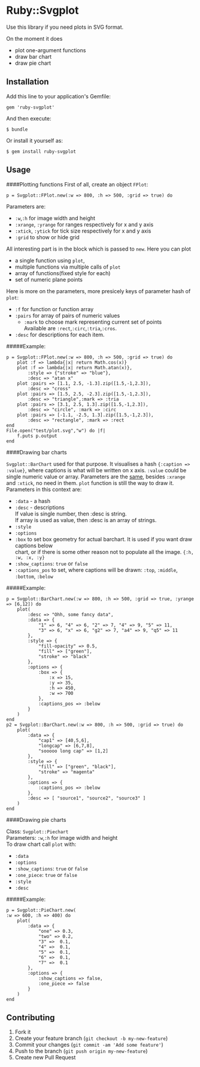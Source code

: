 # Ruby::Svgplot

Use this library if you need plots in SVG
format.

On the moment it does

* plot one-argument functions
* draw bar chart
* draw pie chart

## Installation

Add this line to your application's Gemfile:

    gem 'ruby-svgplot'

And then execute:

    $ bundle

Or install it yourself as:

    $ gem install ruby-svgplot

## Usage

####Plotting functions
First of all, create an object `FPlot`:

    p = Svgplot::FPlot.new(:w => 800, :h => 500, :grid => true) do
<a id="params"></a>
Parameters are:

* `:w`,`:h` for image width and height
* `:xrange`, `:yrange` for ranges respectively for x and y axis
* `:xtick`, `:ytick` for tick size respectively for x and y axis
* `:grid` to show or hide grid

All interesting part is in the block which is passed to `new`. Here you can plot

* a single function using `plot`,
* multiple functions via multiple calls of `plot`
* array of functions(fixed style for each)
* set of numeric plane points

Here is more on the parameters, more presicely keys of parameter hash of `plot`:

* `:f` for function or function array
* `:pairs` for array of pairs of numeric values
	* `:mark` to choose mark representing current set of points  
Available are `:rect`,`:circ`,`:tria`,`:cros`.
* `:desc` for descriptions for each item.

#####Example:
    
    p = Svgplot::FPlot.new(:w => 800, :h => 500, :grid => true) do
    	plot :f => lambda{|x| return Math.cos(x)}
    	plot :f => lambda{|x| return Math.atan(x)}, 
    		:style => {"stroke" => "blue"},
    		:desc => "atan x"
    	plot :pairs => [1.1, 2.5, -1.3].zip([1.5,-1,2.3]),
    		:desc => "cross"
    	plot :pairs => [1.5, 2.5, -2.3].zip([1.5,-1,2.3]),
    		:desc => "triangle",:mark => :tria
    	plot :pairs => [3.1, 2.5, 1.3].zip([1.5,-1,2.3]),
    		:desc => "circle", :mark => :circ
    	plot :pairs => [-1.1, -2.5, 1.3].zip([1.5,-1,2.3]),
    		:desc => "rectangle", :mark => :rect
    end
    File.open("test/plot.svg","w") do |f|
    	f.puts p.output
    end

####Drawing bar charts

`Svgplot::BarChart` used for that purpose. It visualises a hash `{:caption => :value}`, where captions is what will be written on x axis. `:value` could be single numeric value or array. Parameters are the [same](#params), besides `:xrange` and `:xtick`, no need in them. `plot` function is still the way to draw it. Parameters in this context are:

* `:data` - a hash
* `:desc` - descriptions  
If value is single number, then :desc is string.  
If array is used as value, then :desc is an array of strings.
* `:style`
* `:options`  
 * `:box` to set box geometry for actual barchart. It is used if you want draw captions below  
chart, or if there is some other reason not to populate all the image. `{:h, :w, :x, :y}`
 * `:show_captions`: `true` or `false`
 * `:captions_pos` to set, where captions will be drawn: `:top`, `:middle`, `:bottom`, `:below`

#####Example:

    p = Svgplot::BarChart.new(:w => 800, :h => 500, :grid => true, :yrange => [6,12]) do
    	plot(
    		:desc => "Ohh, some fancy data",
    		:data => { 
    			"1" => 6, "4" => 6, "2" => 7, "4" => 9, "5" => 11,
    			"3" => 6, "x" => 6, "g2" => 7, "a4" => 9, "q5" => 11
    		},
    		:style => {
    			"fill-opacity" => 0.5,
    			"fill" => ["green"],
    			"stroke" => "black"
    		},
    		:options => {
    			:box => {
    				:x => 15,
    				:y => 35,
    				:h => 450,
    				:w => 700
    			},
    			:captions_pos => :below
    		}
    	)
    end
    p2 = Svgplot::BarChart.new(:w => 800, :h => 500, :grid => true) do
    	plot(
    		:data => {
    			"cap1" => [40,5,6],
    			"longcap" => [6,7,8],
    			"sooooo long cap" => [1,2]
    		},
    		:style => {
    			"fill" => ["green", "black"],
    			"stroke" => "magenta"
    		},
    		:options => {
    			:captions_pos => :below
    		},
    		:desc => [ "source1", "source2", "source3" ]
    	)
    end

####Drawing pie charts

Class: `Svgplot::Piechart`  
Parameters: `:w`,`:h` for image width and height  
To draw chart call `plot` with:

* `:data`
* `:options`  
 * `:show_captions`: `true` or `false`
 * `:one_piece`: `true` or `false`
* `:style`
* `:desc`

#####Example:

    p = Svgplot::PieChart.new(
    :w => 600, :h => 400) do
    	plot(
    		:data => {
    			"one" => 0.3,
    			"two" => 0.2,
    			"3" =>  0.1,
    			"4" =>  0.1,
    			"5" =>  0.1,
    			"6" =>  0.1,
    			"7" =>  0.1
    		},
    		:options => {
    			:show_captions => false,
    			:one_piece => false
    		}
    	)
    end

 

## Contributing

1. Fork it
2. Create your feature branch (`git checkout -b my-new-feature`)
3. Commit your changes (`git commit -am 'Add some feature'`)
4. Push to the branch (`git push origin my-new-feature`)
5. Create new Pull Request